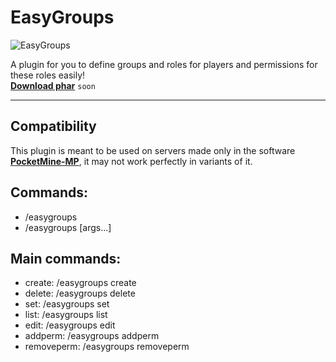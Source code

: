 # EasyGroups 
![EasyGroups](https://media.discordapp.net/attachments/645792232632221729/1032113968845697034/57_Sem_Titulo_20221018041500.png)

A plugin for you to define groups and roles for players and permissions for these roles easily! <br> **[Download phar]()** ``soon``
- - - -
## Compatibility
This plugin is meant to be used on servers made only in the software **[PocketMine-MP](https://github.com/pmmp/PocketMine-MP)**, it may not work perfectly in variants of it.

## Commands:
- /easygroups
- /easygroups [args...]

## Main commands:
- create: /easygroups create
- delete: /easygroups delete
- set: /easygroups set
- list: /easygroups list
- edit: /easygroups edit
- addperm: /easygroups addperm
- removeperm: /easygroups removeperm
